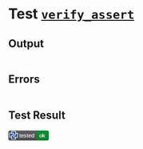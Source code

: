 # Test [`verify_assert`](/doc/debug/README.md#L15)

## Output

```,plain
```

## Errors

```,plain
```

## Test Result

![OK](/doc/debug/.test/verify_assert.png)
